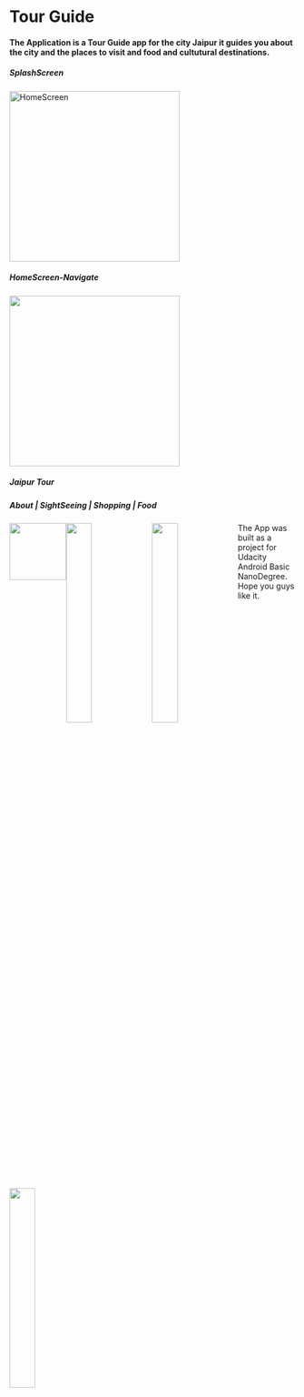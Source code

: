 # Tour Guide
<h4>The Application is a Tour Guide app for the city Jaipur it guides you about the city and the places to visit and food and cultutural destinations.</h4>
<h5>SplashScreen</h5>
<img src="https://github.com/rajat9045/abnd_TourGuide/blob/master/screenshot/splashscreen.png" width="300" title="HomeScreen">
<h5>HomeScreen-Navigate</h5>
<img src="https://github.com/rajat9045/abnd_TourGuide/blob/master/screenshot/navigate_screen.png" width="300">
<h5>Jaipur Tour</h5>
<h5>About | SightSeeing | Shopping | Food</h5>
<div>
    <img src="https://github.com/rajat9045/abnd_TourGuide/blob/master/screenshot/about_fragment.png" style="float: left" width="100"/>
    <img src="https://github.com/rajat9045/abnd_TourGuide/blob/master/screenshot/sightseeing_fragment.png" style="float: left;width:30%"/>
    <img src="https://github.com/rajat9045/abnd_TourGuide/blob/master/screenshot/shopping_fragment.png" style="float: left;width:30%"/>
    <img src="https://github.com/rajat9045/abnd_TourGuide/blob/master/screenshot/food_fragment.png" style="float: left;width:30%"/>
</div>

The App was built as a project for Udacity Android Basic NanoDegree.
Hope you guys like it.
